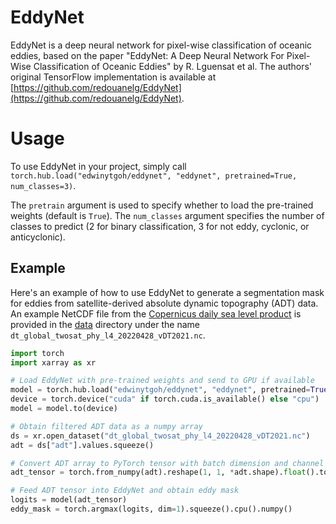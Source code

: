 # EddyNet

EddyNet is a deep neural network for pixel-wise classification of oceanic eddies, based on the paper "EddyNet: A Deep Neural Network For Pixel-Wise Classification of Oceanic Eddies" by R. Lguensat et al. The authors' original TensorFlow implementation is available at [https://github.com/redouanelg/EddyNet](https://github.com/redouanelg/EddyNet).

# Usage

To use EddyNet in your project, simply call `torch.hub.load("edwinytgoh/eddynet", "eddynet", pretrained=True, num_classes=3)`.

The `pretrain` argument is used to specify whether to load the pre-trained weights (default is `True`). The `num_classes` argument specifies the number of classes to predict (2 for binary classification, 3 for not eddy, cyclonic, or anticyclonic).

## Example

Here's an example of how to use EddyNet to generate a segmentation mask for eddies from satellite-derived absolute dynamic topography (ADT) data. An example NetCDF file from the [Copernicus daily sea level product](https://cds.climate.copernicus.eu/cdsapp#!/dataset/satellite-sea-level-global?tab=overview) is provided in the [data](./data) directory under the name `dt_global_twosat_phy_l4_20220428_vDT2021.nc`.

```python
import torch
import xarray as xr

# Load EddyNet with pre-trained weights and send to GPU if available
model = torch.hub.load("edwinytgoh/eddynet", "eddynet", pretrained=True, num_classes=3)
device = torch.device("cuda" if torch.cuda.is_available() else "cpu")
model = model.to(device)

# Obtain filtered ADT data as a numpy array
ds = xr.open_dataset("dt_global_twosat_phy_l4_20220428_vDT2021.nc")
adt = ds["adt"].values.squeeze()

# Convert ADT array to PyTorch tensor with batch dimension and channel dimension, each of size 1
adt_tensor = torch.from_numpy(adt).reshape(1, 1, *adt.shape).float().to(device)

# Feed ADT tensor into EddyNet and obtain eddy mask
logits = model(adt_tensor)
eddy_mask = torch.argmax(logits, dim=1).squeeze().cpu().numpy()
```


